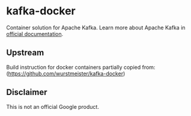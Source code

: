 # kafka-docker

Container solution for Apache Kafka.
Learn more about Apache Kafka in [official documentation](https://kafka.apache.org/).

## Upstream

Build instruction for docker containers partially copied from:
(https://github.com/wurstmeister/kafka-docker)


## Disclaimer

This is not an official Google product.
